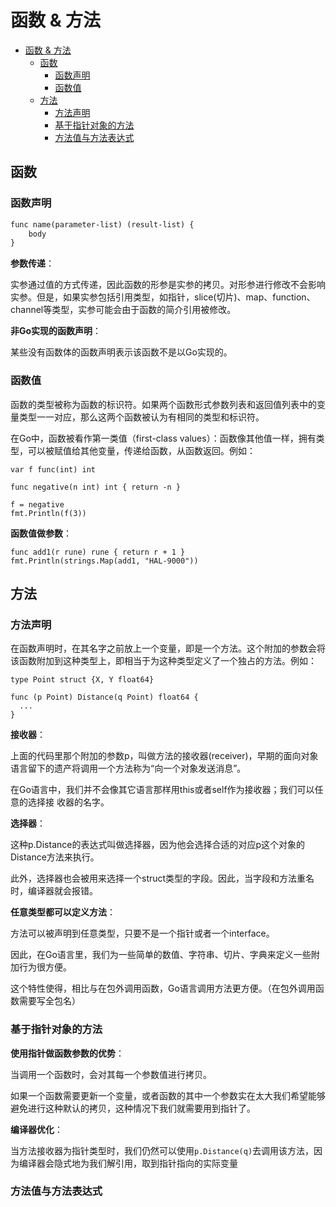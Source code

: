 # 函数 & 方法

- [函数 \& 方法](#函数--方法)
  - [函数](#函数)
    - [函数声明](#函数声明)
    - [函数值](#函数值)
  - [方法](#方法)
    - [方法声明](#方法声明)
    - [基于指针对象的方法](#基于指针对象的方法)
    - [方法值与方法表达式](#方法值与方法表达式)

## 函数

### 函数声明

``` txt
func name(parameter-list) (result-list) {
    body
}
```

**参数传递**：

实参通过值的方式传递，因此函数的形参是实参的拷贝。对形参进行修改不会影响实参。但是，如果实参包括引用类型，如指针，slice(切片)、map、function、channel等类型，实参可能会由于函数的简介引用被修改。

**非Go实现的函数声明**：

某些没有函数体的函数声明表示该函数不是以Go实现的。

### 函数值

函数的类型被称为函数的标识符。如果两个函数形式参数列表和返回值列表中的变量类型一一对应，那么这两个函数被认为有相同的类型和标识符。

在Go中，函数被看作第一类值（first-class values）：函数像其他值一样，拥有类型，可以被赋值给其他变量，传递给函数，从函数返回。例如：

``` golang
var f func(int) int

func negative(n int) int { return -n }

f = negative
fmt.Println(f(3)) 
```

**函数值做参数**：

``` golang
func add1(r rune) rune { return r + 1 }
fmt.Println(strings.Map(add1, "HAL-9000")) 
```

## 方法

### 方法声明

在函数声明时，在其名字之前放上一个变量，即是一个方法。这个附加的参数会将该函数附加到这种类型上，即相当于为这种类型定义了一个独占的方法。例如：

``` golang
type Point struct {X, Y float64}

func (p Point) Distance(q Point) float64 {
  ...
}
```

**接收器**：

上面的代码里那个附加的参数p，叫做方法的接收器(receiver)，早期的面向对象语言留下的遗产将调用一个方法称为“向一个对象发送消息”。

在Go语言中，我们并不会像其它语言那样用this或者self作为接收器；我们可以任意的选择接
收器的名字。

**选择器**：

这种p.Distance的表达式叫做选择器，因为他会选择合适的对应p这个对象的Distance方法来执行。

此外，选择器也会被用来选择一个struct类型的字段。因此，当字段和方法重名时，编译器就会报错。

**任意类型都可以定义方法**：

方法可以被声明到任意类型，只要不是一个指针或者一个interface。

因此，在Go语言里，我们为一些简单的数值、字符串、切片、字典来定义一些附加行为很方便。

这个特性使得，相比与在包外调用函数，Go语言调用方法更方便。（在包外调用函数需要写全包名）

### 基于指针对象的方法

**使用指针做函数参数的优势**：

当调用一个函数时，会对其每一个参数值进行拷贝。

如果一个函数需要更新一个变量，或者函数的其中一个参数实在太大我们希望能够避免进行这种默认的拷贝，这种情况下我们就需要用到指针了。

**编译器优化**：

当方法接收器为指针类型时，我们仍然可以使用`p.Distance(q)`去调用该方法，因为编译器会隐式地为我们解引用，取到指针指向的实际变量

### 方法值与方法表达式

